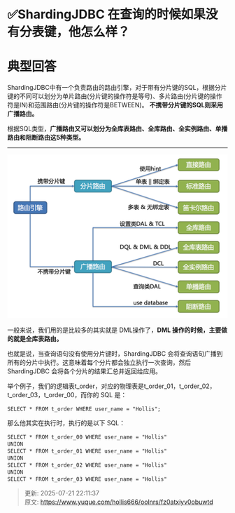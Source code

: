 # ✅ShardingJDBC 在查询的时候如果没有分表键，他怎么样？

# 典型回答


ShardingJDBC中有一个负责路由的路由引擎，对于带有分片键的SQL，根据分片键的不同可以划分为单片路由(分片键的操作符是等号)、多片路由(分片键的操作符是IN)和范围路由(分片键的操作符是BETWEEN)。 **不携带分片键的SQL则采用广播路由。**



根据SQL类型，**广播路由又可以划分为全库表路由、全库路由、全实例路由、单播路由和阻断路由这5种类型。**

****

![1716628862663-ea6c457d-ea08-4445-96b2-2275b0ac36ff.png](./img/F4YwhtllErhhJVeq/1716628862663-ea6c457d-ea08-4445-96b2-2275b0ac36ff-722552.png)



一般来说，我们用的是比较多的其实就是 DML操作了，**DML 操作的时候，主要做的就是全库表路由。**



也就是说，当查询语句没有使用分片键时，ShardingJDBC 会将查询语句广播到所有的分片中执行。这意味着每个分片都会独立执行一次查询，然后 ShardingJDBC 会将各个分片的结果汇总并返回给应用。



举个例子，我们的逻辑表t_order，对应的物理表是t_order_01，t_order_02，t_order_03，t_order_00，而你的 SQL 是：

```plain
SELECT * FROM t_order WHERE user_name = "Hollis";
```



那么他其实在执行时，执行的是以下 SQL：



```plain
SELECT * FROM t_order_00 WHERE user_name = "Hollis"
UNION
SELECT * FROM t_order_01 WHERE user_name = "Hollis"
UNION
SELECT * FROM t_order_02 WHERE user_name = "Hollis"
UNION
SELECT * FROM t_order_03 WHERE user_name = "Hollis"
```





> 更新: 2025-07-21 22:11:37  
> 原文: <https://www.yuque.com/hollis666/oolnrs/fz0atxiyv0obuwtd>